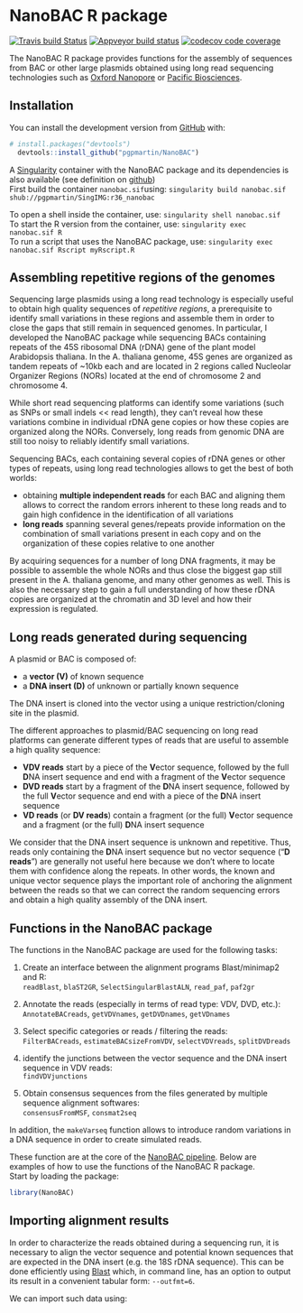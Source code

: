 
<!-- README.md is generated from README.Rmd. Please edit that file -->

# NanoBAC R package

<!-- badges: start -->

[![Travis build
Status](https://travis-ci.org/pgpmartin/NanoBAC.svg?branch=master)](https://travis-ci.org/pgpmartin/NanoBAC)
[![Appveyor build
status](https://ci.appveyor.com/api/projects/status/d55m39h9fk8ijxtc?svg=true)](https://ci.appveyor.com/project/pgpmartin/nanobac)
[![codecov code
coverage](https://codecov.io/gh/pgpmartin/NanoBAC/branch/master/graph/badge.svg)](https://codecov.io/gh/pgpmartin/NanoBAC)
<!-- badges: end -->

The NanoBAC R package provides functions for the assembly of sequences
from BAC or other large plasmids obtained using long read sequencing
technologies such as [Oxford Nanopore](https://nanoporetech.com/) or
[Pacific Biosciences](https://www.pacb.com/).

## Installation

<!-- 
You can install the released version of NanoBAC from [CRAN](https://CRAN.R-project.org) with:

``` r
install.packages("NanoBAC")
```
-->

You can install the development version from
[GitHub](https://github.com/pgpmartin/NanoBAC) with:

``` r
# install.packages("devtools")
  devtools::install_github("pgpmartin/NanoBAC")
```

A [Singularity](https://sylabs.io/singularity/) container with the
NanoBAC package and its dependencies is also available (see definition
on
[github](https://github.com/pgpmartin/SingIMG/blob/master/Singularity.R36_NanoBAC))  
First build the container `nanobac.sif`using: `singularity build
nanobac.sif shub://pgpmartin/SingIMG:r36_nanobac`

To open a shell inside the container, use: `singularity shell
nanobac.sif`  
To start the R version from the container, use: `singularity exec
nanobac.sif R`  
To run a script that uses the NanoBAC package, use: `singularity exec
nanobac.sif Rscript myRscript.R`

<!-- Add info about singularity-hub image -->

## Assembling repetitive regions of the genomes

Sequencing large plasmids using a long read technology is especially
useful to obtain high quality sequences of *repetitive regions*, a
prerequisite to identify small variations in these regions and assemble
them in order to close the gaps that still remain in sequenced genomes.
In particular, I developed the NanoBAC package while sequencing BACs
containing repeats of the 45S ribosomal DNA (rDNA) gene of the plant
model Arabidopsis thaliana. In the A. thaliana genome, 45S genes are
organized as tandem repeats of ~10kb each and are located in 2 regions
called Nucleolar Organizer Regions (NORs) located at the end of
chromosome 2 and chromosome 4.

While short read sequencing platforms can identify some variations (such
as SNPs or small indels \<\< read length), they can’t reveal how these
variations combine in individual rDNA gene copies or how these copies
are organized along the NORs. Conversely, long reads from genomic DNA
are still too noisy to reliably identify small variations.

Sequencing BACs, each containing several copies of rDNA genes or other
types of repeats, using long read technologies allows to get the best of
both worlds:

  - obtaining **multiple independent reads** for each BAC and aligning
    them allows to correct the random errors inherent to these long
    reads and to gain high confidence in the identification of all
    variations
  - **long reads** spanning several genes/repeats provide information on
    the combination of small variations present in each copy and on the
    organization of these copies relative to one another

By acquiring sequences for a number of long DNA fragments, it may be
possible to assemble the whole NORs and thus close the biggest gap still
present in the A. thaliana genome, and many other genomes as well. This
is also the necessary step to gain a full understanding of how these
rDNA copies are organized at the chromatin and 3D level and how their
expression is regulated.

## Long reads generated during sequencing

A plasmid or BAC is composed of:

  - a **vector (V)** of known sequence  
  - a **DNA insert (D)** of unknown or partially known sequence

The DNA insert is cloned into the vector using a unique
restriction/cloning site in the plasmid.

The different approaches to plasmid/BAC sequencing on long read
platforms can generate different types of reads that are useful to
assemble a high quality sequence:

  - **VDV reads** start by a piece of the **V**ector sequence, followed
    by the full **D**NA insert sequence and end with a fragment of the
    **V**ector sequence
  - **DVD reads** start by a fragment of the **D**NA insert sequence,
    followed by the full **V**ector sequence and end with a piece of the
    **D**NA insert sequence
  - **VD reads** (or **DV reads**) contain a fragment (or the full)
    **V**ector sequence and a fragment (or the full) **D**NA insert
    sequence

We consider that the DNA insert sequence is unknown and repetitive.
Thus, reads only containing the **D**NA insert sequence but no vector
sequence (“**D reads**”) are generally not useful here because we don’t
where to locate them with confidence along the repeats. In other words,
the known and unique vector sequence plays the important role of
anchoring the alignment between the reads so that we can correct the
random sequencing errors and obtain a high quality assembly of the DNA
insert.

## Functions in the NanoBAC package

The functions in the NanoBAC package are used for the following tasks:

1.  Create an interface between the alignment programs Blast/minimap2
    and R:  
    `readBlast`, `blaST2GR`, `SelectSingularBlastALN`, `read_paf`,
    `paf2gr`

2.  Annotate the reads (especially in terms of read type: VDV, DVD,
    etc.):  
    `AnnotateBACreads`, `getVDVnames`, `getDVDnames`, `getVDnames`

3.  Select specific categories or reads / filtering the reads:  
    `FilterBACreads`, `estimateBACsizeFromVDV`, `selectVDVreads`,
    `splitDVDreads`

4.  identify the junctions between the vector sequence and the DNA
    insert sequence in VDV reads:  
    `findVDVjunctions`

5.  Obtain consensus sequences from the files generated by multiple
    sequence alignment softwares:  
    `consensusFromMSF`, `consmat2seq`

In addition, the `makeVarseq` function allows to introduce random
variations in a DNA sequence in order to create simulated reads.

These function are at the core of the [NanoBAC
pipeline](https://github.com/pgpmartin/NanoBAC_pipeline). Below are
examples of how to use the functions of the NanoBAC R package.  
Start by loading the package:

``` r
library(NanoBAC)
```

## Importing alignment results

In order to characterize the reads obtained during a sequencing run, it
is necessary to align the vector sequence and potential known sequences
that are expected in the DNA insert (e.g. the 18S rDNA sequence). This
can be done efficiently using
[Blast](https://www.ncbi.nlm.nih.gov/books/NBK279690) which, in command
line, has an option to output its result in a convenient tabular form:
`--outfmt=6`.

We can import such data using:
